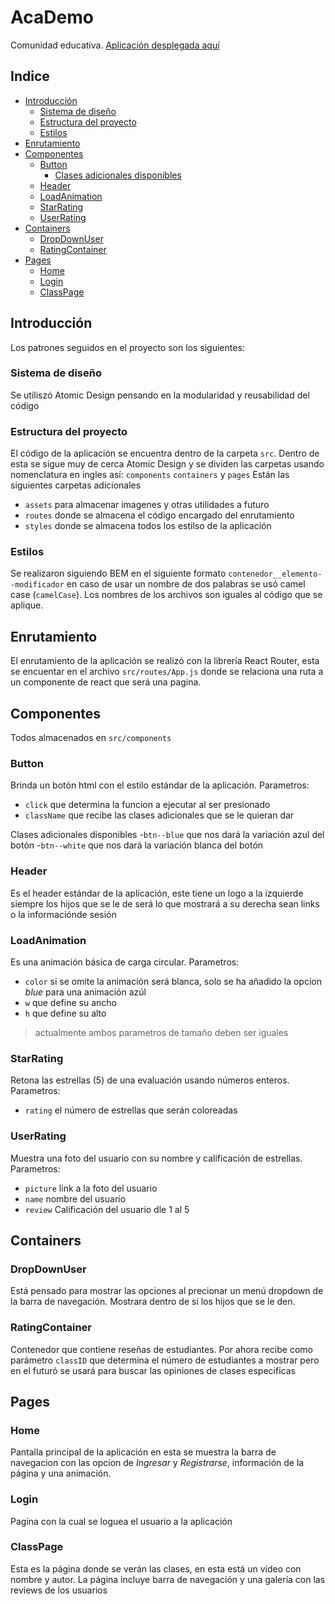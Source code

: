 # AcaDemo
Comunidad educativa. [Aplicación desplegada aquí](https://academo-sebastian.herokuapp.com/)

## Indice
  * [Introducción](#introducci-n)
    + [Sistema de diseño](#sistema-de-dise-o)
    + [Estructura del proyecto](#estructura-del-proyecto)
    + [Estilos](#estilos)
  * [Enrutamiento](#enrutamiento)
  * [Componentes](#componentes)
    + [Button](#button)
      - [Clases adicionales disponibles](#clases-adicionales-disponibles)
    + [Header](#header)
    + [LoadAnimation](#loadanimation)
    + [StarRating](#starrating)
    + [UserRating](#userrating)
  * [Containers](#containers)
    + [DropDownUser](#dropdownuser)
    + [RatingContainer](#ratingcontainer)
  * [Pages](#pages)
    + [Home](#home)
    + [Login](#login)
    + [ClassPage](#classpage)

## Introducción
Los patrones seguidos en el proyecto son los siguientes:

### Sistema de diseño
Se utiliszó Atomic Design pensando en la modularidad y reusabilidad del código

### Estructura del proyecto
El código de la aplicación se encuentra dentro de la carpeta `src`. Dentro de esta se sigue muy de cerca Atomic Design y se dividen las carpetas usando nomenclatura en ingles así: `components` `containers`  y `pages`
Están las siguientes carpetas adicionales
- `assets` para almacenar imagenes y otras utilidades a futuro
- `routes` donde se almacena el código encargado del enrutamiento
- `styles` donde se almacena todos los estilso de la aplicación

### Estilos
Se realizaron siguiendo BEM en el siguiente formato `contenedor__elemento--modificador` en caso de usar un nombre de dos palabras se usó camel case (`camelCase`). Los nombres de los archivos son iguales al código que se aplique.

## Enrutamiento
El enrutamiento de la aplicación se realizó con la librería React Router, esta se encuentar en el archivo `src/routes/App.js` donde se relaciona una ruta a un componente de react que será una pagina.

## Componentes
Todos almacenados en `src/components` 

### Button
Brinda un botón html con el estilo estándar de la aplicación.
Parametros:
- `click` que determina la funcion a ejecutar al ser presionado
- `className` que recibe las clases adicionales que se le quieran dar

Clases adicionales disponibles
-`btn--blue` que nos dará la variación azul del botón
-`btn--white` que nos dará la variación blanca del botón

### Header
Es el header estándar de la aplicación, este tiene un logo a la izquierde siempre los hijos que se le de será lo que mostrará a su derecha sean links o la informaciónde sesión

### LoadAnimation
Es una animación básica de carga circular.
Parametros:
- `color` si se omite la animación será blanca, solo se ha añadido la opcion *blue* para una animación azúl
- `w` que define su ancho
- `h` que define su alto
> actualmente ambos parametros de tamaño deben ser iguales

### StarRating
Retona las estrellas (5) de una evaluación usando números enteros.
Parametros:
- `rating` el número de estrellas que serán coloreadas

### UserRating
Muestra una foto del usuario con su nombre y calificación de estrellas.
Parametros:
- `picture` link a la foto del usuario
- `name` nombre del usuario
- `review` Calificación del usuario dle 1 al 5

## Containers

### DropDownUser
Está pensado para mostrar las opciones al precionar un menú dropdown de la barra de navegación.
Mostrara dentro de sí los hijos que se le den.

### RatingContainer
Contenedor que contiene reseñas de estudiantes.
Por ahora recibe como parámetro `classID` que determina el número de estudiantes a mostrar pero en el futuró se usará para buscar las opiniones de clases especificas

## Pages

### Home
Pantalla principal de la aplicación en esta se muestra la barra de navegacion con las opcion de *Ingresar* y *Registrarse*, información de la página y una animación.

### Login
Pagina con la cual se loguea el usuario a la aplicación

### ClassPage
Esta es la página donde se verán las clases, en esta está un video con nombre y autor. La página incluye barra de navegación y una galería con las reviews de los usuarios
